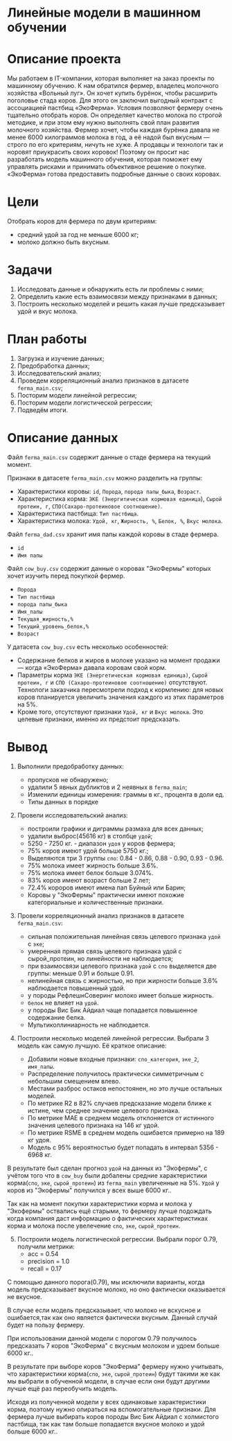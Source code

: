 # Линейные модели в машинном обучении
# Описание проекта
Мы работаем в IT-компании, которая выполняет на заказ проекты по машинному обучению. К нам обратился фермер, владелец молочного хозяйства «Вольный луг». Он хочет купить бурёнок, чтобы расширить поголовье стада коров. Для этого он заключил выгодный контракт с ассоциацией пастбищ «ЭкоФерма».
Условия позволяют фермеру очень тщательно отобрать коров. Он определяет качество молока по строгой методике, и при этом ему нужно выполнять свой план развития молочного хозяйства. Фермер хочет, чтобы каждая бурёнка давала не менее 6000 килограммов молока в год, а её надой был вкусным — строго по его критериям, ничуть не хуже. А продавцы и технологи так и норовят приукрасить своих коровок!
Поэтому он просит нас разработать модель машинного обучения, которая поможет ему управлять рисками и принимать объективное решение о покупке. «ЭкоФерма» готова предоставить подробные данные о своих коровах.

# Цели
Отобрать коров для фермера по двум критериям:
- средний удой за год не меньше 6000 кг;
- молоко должно быть вкусным.

# Задачи
1) Исследовать данные и обнаружить есть ли проблемы с ними;
2) Определить какие есть взаимосвязи между признаками в данных;
3) Построить несколько моделей и решить какая лучше предсказывает удой и вкус молока.

# План работы
1) Загрузка и изучение данных;
2) Предобработка данных;
3) Исследовательский анализ;
4) Проведем корреляционный анализ признаков в датасете `ferma_main.csv`;
5) Посторим модели линейной регрессии;
6) Посторим модели логистической регрессии;
7) Подведём итоги.

# Описание данных
Файл `ferma_main.csv` содержит данные о стаде фермера на текущий момент.

Признаки в датасете `ferma_main.csv` можно разделить на группы:
- Характеристики коровы: `id`, `Порода`, `порода папы_быка`, `Возраст`.
- Характеристика корма: `ЭКЕ (Энергитическая кормовая единица`), `Сырой протеин, г`, `СПО(Сахаро-протеиновое соотношение)`.
- Характеристика пастбища: `Тип пастбища`.
- Характеристика молока: `Удой, кг`, `Жирность, %`, `Белок, %`, `Вкус молока`.

Файл `ferma_dad.csv` хранит имя папы каждой коровы в стаде фермера.
- `id`
- `Имя папы`

Файл `cow_buy.csv` содержит данные о коровах "ЭкоФермы" которых хочет изучить перед покупкой фермер.
- `Порода`
- `Тип пастбища`
- `порода папы_быка`
- `Имя_папы`
- `Текущая_жирность,%`
- `Текущий_уровень_белок,%`
- `Возраст`

У датасета `cow_buy.csv` есть несколько особенностей:
- Содержание белков и жиров в молоке указано на момент продажи — когда «ЭкоФерма» давала коровам свой корм.
- Параметры корма `ЭКЕ (Энергетическая кормовая единица)`, `Сырой протеин, г` и `СПО (Сахаро-протеиновое соотношение)` отсутствуют. Технологи заказчика пересмотрели подход к кормлению: для новых коров планируется увеличить значения каждого из этих параметров на 5%.
- Кроме того, отсутствуют признаки `Удой, кг` и `Вкус молока`. Это целевые признаки, именно их предстоит предсказать.

# Вывод
1) Выполнили предобработку данных:
    - пропусков не обнаружено;
    - удалили 5 явных дубликтов и 2 неявных в `ferma_main`;
    - Изменили единицы измерения: граммы в кг., процента в доли ед.
    - Типы данных в порядке


2) Провели исследовательский анализ:

    - построили графики и диграммы размаха для всех данных;
    - удалили выброс(45616 кг) в столбце `удой`;
    - 5250 - 7250 кг. - диапазон `удоя` у коров фермера;
    - 75% коров имеют удой больше 5750 кг.;
    - Выделяются три 3 группы `спо`: 0.84 - 0.86, 0.88 - 0.90, 0.93 - 0.96.
    - 75% молока имеет жирность больше 3.6%.
    - 75% молока имеет белок больше 3.074%.
    - 83% коров имеют возраст больше 2 лет;
    - 72.4% короров имеют имена пап Буйный или Барин;
    - Коровы у "ЭкоФермы" практически имеют похожие категориальные и количественные признаки.

3) Провели корреляционный анализ признаков в датасете `ferma_main.csv`:
 
    - сильная положительная линейная связь целевого признака `удой` c `эке`;
    - умеренная прямая связь целевого признака удой с сырой_протеин, но линейности не наблюдается;
    - при взаимосвязи целевого признака `удой` с `спо` выделяется две группы: меньше 0.91 и больше 0.91.
    - нелинейная связь с жирностью, но при жирности больше 3.6% наблюдается повышенный удой.
    - у породы РефлешнСоверинг молоко имеет больше жирность.
    - `белок` не влияет на `удой`.
    - у породы Вис Бик Айдиал чаще попадается повышенное содержание белка.
    - Мультиколлиниарность не наблюдается.
  
4) Построили несколько моделей линейной регрессии. Выбрали 3 модель как самую лучшую. Её краткое описание:
    - Добавили новые входные признаки: `спо_категория`,	`эке_2`, `имя_папы`.
    - Распределение получилось практически симметричным с небольшим смещением влево.
    - Местами разброс остаков непостоянен, но это лучше остальных моделей.
    - По метрике R2 в 82% случаев предсказание модели ближе к истине, чем среднее значение целевого признака.
    - По метрике MAE в среднем модель отклоняется от истинного значения целевого признака на 146 кг удой.
    - По метрике RSME в среднем модель ошибается примерно на 189 кг удоя.
    - Модель с 95% вероятностью будет попадать в интервал 5356 - 6968 кг.

В результате был сделан прогноз `удой` на данных из "Экофермы", с учётом того что в `cow_buy` были добалены средние характеристики корма(`спо`,	`эке`, `сырой_протеин`) из `ferma_main` увеличенные на 5%. `Удой` у коров из "Экофермы" получился у всех выше 6000 кг..

Так как на момент покупки характеристики корма и молока у "Экофермы" оствались ещё старыми, то фермеру лучше подождать когда компания даст информацию о фактических характеристиках корма и молока после увелечение `спо`,	`эке`, `сырой_протеин`.

5) Построили модель логистической регрессии. Выбрали порог 0.79, получили метрики:
    - acc = 0.54
    - precision = 1.0
    - recall = 0.17

С помощью данного порога(0.79), мы исключили варианты, когда модель предсказывает вкусное молоко, но  оно фактически оказывается не вкусное. 

В случае если модель предсказывает, что молоко не вскусное и ошибается,так как оно является фактически вкусным. Данный случай будет на пользу фермеру.
 
При использовании данной модели с порогом 0.79 получилось предсказать 7 коров "ЭкоФерма" с вкусным молоком и удоем больше 6000 кг..

В результате при выборе коров "ЭкоФерма" фермеру нужно учитывать, что характеристики корма(`спо`, `эке`, `сырой_протеин`) будут такими же как мы выбрали в обученной модели, в случае если они будут другими лучше ещё раз переобучить модель. 

Исходя из полученной модели у всех одинаковые характеристики корма, поэтому нужно опираться на вспомогательные признаки. Для фермера лучше выбирать коров породы Вис Бик Айдиал с холмистого пастбища, так как там больше попадается вкусное молоко и удой больше 6000 кг..
